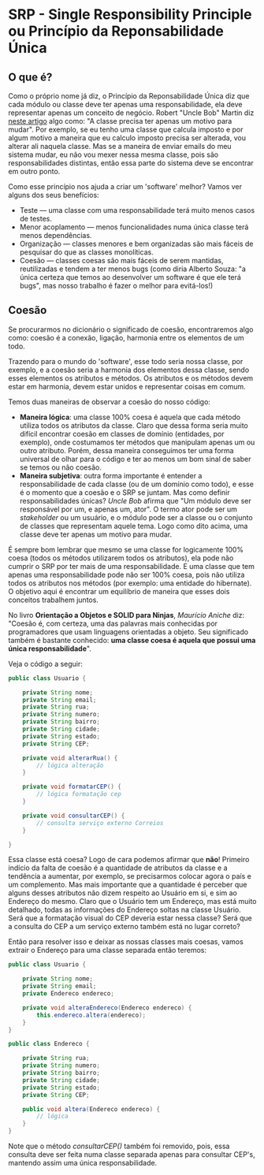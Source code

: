 # SRP - Single Responsibility Principle ou Princípio da Reponsabilidade Única

## O que é?

Como o próprio nome já diz, o Princípio da Reponsabilidade Única diz que cada módulo ou classe deve ter apenas uma
responsabilidade, ela deve representar apenas um conceito de negócio.
Robert "Uncle Bob" Martin
diz [neste artigo](https://blog.cleancoder.com/uncle-bob/2014/05/08/SingleReponsibilityPrinciple.html) algo como: "A
classe precisa ter apenas um motivo para mudar". Por exemplo, se eu tenho uma classe que calcula imposto e por algum
motivo a maneira que eu calculo imposto precisa ser alterada, vou alterar ali naquela classe. Mas se a maneira de enviar
emails do meu sistema mudar, eu não vou mexer nessa mesma classe, pois são responsabilidades distintas, então essa parte
do sistema deve se encontrar em outro ponto.

Como esse princípio nos ajuda a criar um 'software' melhor? Vamos ver alguns dos seus benefícios:

- Teste — uma classe com uma responsabilidade terá muito menos casos de testes.
- Menor acoplamento — menos funcionalidades numa única classe terá menos dependências.
- Organização — classes menores e bem organizadas são mais fáceis de pesquisar do que as classes monolíticas.
- Coesão — classes coesas são mais fáceis de serem mantidas, reutilizadas e tendem a ter menos bugs (como diria Alberto
  Souza: "a única certeza que temos ao desenvolver um software é que ele terá bugs", mas nosso trabalho é fazer o
  melhor para evitá-los!)

## Coesão

Se procurarmos no dicionário o significado de coesão, encontraremos algo como: coesão é a conexão, ligação, harmonia
entre os elementos de um todo.

Trazendo para o mundo do 'software', esse todo seria nossa classe, por exemplo, e a coesão seria a harmonia dos
elementos dessa classe, sendo esses elementos os atributos e métodos. Os atributos e os métodos devem estar em harmonia,
devem estar unidos e representar coisas em comum.

Temos duas maneiras de observar a coesão do nosso código:

- **Maneira lógica**: uma classe 100% coesa é aquela que cada método utiliza todos os atributos da classe.
  Claro que dessa forma seria muito difícil encontrar coesão em classes de domínio (entidades, por exemplo), onde
  costumamos ter métodos que manipulam apenas um ou outro atributo.
  Porém, dessa maneira conseguimos ter uma forma universal de olhar para o código e ter ao menos um bom sinal de saber
  se temos ou não coesão.
- **Maneira subjetiva**: outra forma importante é entender a responsabilidade de cada classe (ou de um domínio como
  todo), e esse é o momento que a coesão e o SRP se juntam. Mas como definir responsabilidades únicas?
  _Uncle Bob_ afirma que "Um módulo deve ser responsável por um, e apenas um, ator". O termo ator pode ser um
  _stakeholder_ ou um usuário, e o módulo pode ser a classe ou o conjunto de classes que representam aquele tema. Logo
  como dito acima, uma classe deve ter apenas um motivo para mudar.

É sempre bom lembrar que mesmo se uma classe for logicamente 100% coesa (todos os métodos utilizarem todos os atributos),
ela pode não cumprir o SRP por ter mais de uma responsabilidade.
E uma classe que tem apenas uma responsabilidade pode não ser 100% coesa, pois não utiliza todos os atributos nos
métodos (por exemplo: uma entidade do hibernate).
O objetivo aqui é encontrar um equilíbrio de maneira que esses dois conceitos trabalhem juntos.

No livro **Orientação a Objetos e SOLID para Ninjas**, _Maurício Aniche_ diz:
"Coesão é, com certeza, uma das palavras mais conhecidas por programadores que usam linguagens orientadas a objeto. Seu
significado também é bastante conhecido: **uma classe coesa é aquela que possui uma única responsabilidade**".

Veja o código a seguir:

```java
public class Usuario {

    private String nome;
    private String email;
    private String rua;
    private String numero;
    private String bairro;
    private String cidade;
    private String estado;
    private String CEP;

    private void alterarRua() {
        // lógica alteração
    }

    private void formatarCEP() {
        // lógica formatação cep
    }

    private void consultarCEP() {
        // consulta serviço externo Correios
    }

}
```

Essa classe está coesa?
Logo de cara podemos afirmar que **não**!
Primeiro indício da falta de coesão é a quantidade de atributos da classe e a tendência a aumentar, por exemplo,
se precisarmos colocar agora o país e um complemento.
Mas mais importante que a quantidade é perceber que alguns desses atributos não dizem respeito ao Usuário em si, e sim
ao Endereço do mesmo. Claro que o Usuário tem um Endereço, mas está muito detalhado, todas as informações do Endereço
soltas na classe Usuário.
Será que a formatação visual do CEP deveria estar nessa classe? Será que a consulta do CEP a um serviço externo também
está no lugar correto?

Então para resolver isso e deixar as nossas classes mais coesas, vamos extrair o Endereço para uma classe
separada então teremos:

```java
public class Usuario {

    private String nome;
    private String email;
    private Endereco endereco;

    private void alteraEndereco(Endereco endereco) {
        this.endereco.altera(endereco);
    }
}

public class Endereco {

    private String rua;
    private String numero;
    private String bairro;
    private String cidade;
    private String estado;
    private String CEP;

    public void altera(Endereco endereco) {
        // lógica
    }
}
```

Note que o método _consultarCEP()_ também foi removido, pois, essa consulta deve ser feita numa classe separada apenas
para consultar CEP's, mantendo assim uma única responsabilidade.

[//]: # (inserir mais um exemplo, com classe com regras de negócios, de assuntos diferentes)




